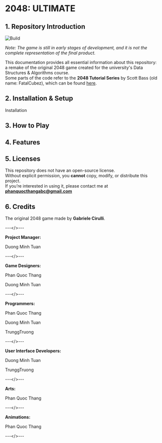 # **2048: ULTIMATE**
## 1. Repository Introduction
![Build](https://img.shields.io/badge/build-v0.1.0-brightgreen)

_Note: The game is still in early stages of development, and it is not the complete representation of the final product._

This documentation provides all essential information about this repository: a remake of the original 2048 game created for the university's Data Structures & Algorithms course.<br>
Some parts of the code refer to the **2048 Tutorial Series** by Scott Bass (old name: FatalCubez), which can be found [here](https://youtube.com/playlist?list=PLig6-gM-fHMGH6jmCpsxW6YbagHgCS3Jd&si=DOV_Fjm_q7aKs9-4).

## 2. Installation & Setup
Installation

## 3. How to Play

## 4. Features

## 5. Licenses
This repository does not have an open-source license.  
Without explicit permission, you **cannot** copy, modify, or distribute this project.  
If you’re interested in using it, please contact me at **phanquocthangabc@gmail.com**

## 6. Credits
The original 2048 game made by **Gabriele Cirulli**.

---</>---

**Project Manager:**

Duong Minh Tuan

---</>---

**Game Designers:**

Phan Quoc Thang

Duong Minh Tuan

---</>---


**Programmers:**

Phan Quoc Thang

Duong Minh Tuan

TrunggTruong


---</>---


**User Interface Developers:**

Duong Minh Tuan

TrunggTruong

---</>---

**Arts:**

Phan Quoc Thang

---</>---

**Animations:**

Phan Quoc Thang

---</>---

